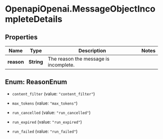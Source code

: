 # OpenapiOpenai.MessageObjectIncompleteDetails

## Properties

Name | Type | Description | Notes
------------ | ------------- | ------------- | -------------
**reason** | **String** | The reason the message is incomplete. | 



## Enum: ReasonEnum


* `content_filter` (value: `"content_filter"`)

* `max_tokens` (value: `"max_tokens"`)

* `run_cancelled` (value: `"run_cancelled"`)

* `run_expired` (value: `"run_expired"`)

* `run_failed` (value: `"run_failed"`)




